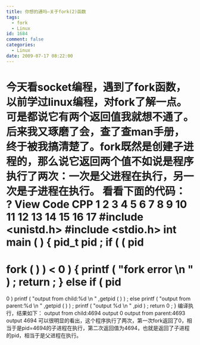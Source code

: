 ```yaml
---
title: 你想的通吗–关于fork(2)函数
tags:
  - fork
  - Linux
id: 1684
comment: false
categories:
  - Linux
date: 2009-07-17 08:22:00
---
```


今天看socket编程，遇到了fork函数，以前学过linux编程，对fork了解一点。可是都说它有两个返回值我就想不通了。
后来我又琢磨了会，查了查man手册，终于被我搞清楚了。fork既然是创建子进程的，那么说它返回两个值不如说是程序执行了两次：一次是父进程在执行，另一次是子进程在执行。
看看下面的代码：
?
View Code
CPP
1
2
3
4
5
6
7
8
9
10
11
12
13
14
15
16
17
#include <unistd.h>
#include <stdio.h>
int
main
(
)
{
pid_t pid
;
if
(
(
pid
=
fork
(
)
)
<
0
)
{
printf
(
"fork error
\n
"
)
;
return
;
}
else
if
(
pid
==
0
)
printf
(
"output from child:%d
\n
"
,getpid
(
)
)
;
else
printf
(
"output from parent:%d
\n
"
,getpid
(
)
)
;
printf
(
"output %d
\n
"
,pid
)
;
return
0
;
}
编译执行，结果如下：
output from child:4694
output 0
output from parent:4693
output 4694
可以很明显的看出，这个程序执行了两次，第一次fork返回了0，相当于是pid=4694的子进程在执行，第二次返回值为4694，也就是返回了子进程的pid，相当于是父进程在执行。